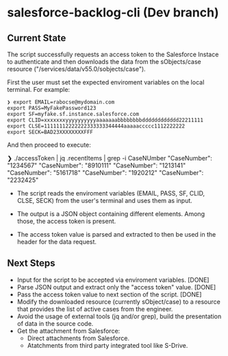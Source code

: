 # salesforce-backlog-cli (Dev branch)



## Current State

The script successfully requests an access token to the Salesforce Instace to authenticate and then downloads the data from the sObjects/case resource ("/services/data/v55.0/sobjects/case").

First the user must set the expected enviroment variables on the local terminal. For example:

```
❯ export EMAIL=rabocse@mydomain.com
export PASS=MyFakePassword123
export SF=myfake.sf.instance.salesforce.com
export CLID=xxxxxxxyyyyyyyyyyaaaaaaabbbbbbbbdddddddddddd22211111
export CLSE=11111112222222333333344444aaaaaccccc1112222222
export SECK=BAD23XXXXXXXXFFF
```

And then proceed to execute:

❯ ./accessToken | jq .recentItems | grep -i CaseNUmber
    "CaseNumber": "1234567"
    "CaseNumber": "8910111"
    "CaseNumber": "1213141"
    "CaseNumber": "5161718"
    "CaseNumber": "1920212"
    "CaseNumber": "2232425"

- The script reads the enviroment variables (EMAIL, PASS, SF, CLID, CLSE, SECK) from the user's terminal and uses them as input.

- The output is a JSON object containing different elements. Among those, the access token is present.

- The access token value is parsed and extracted to then be used in the header for the data request.


## Next Steps

- Input for the script to be accepted via enviroment variables. [DONE]
- Parse JSON output and extract only the "access token" value. [DONE]
- Pass the access token value to next section of the script. [DONE]
- Modify the downloaded resource (currently sObject/case) to a resource that provides the list of active cases from the engineer.
- Avoid the usage of external tools (jq and/or grep), build the presentation of data in the source code.
- Get the attachment from Salesforce:
    - Direct attachments from Salesforce.
    - Atatchments from third party integrated tool like S-Drive.







